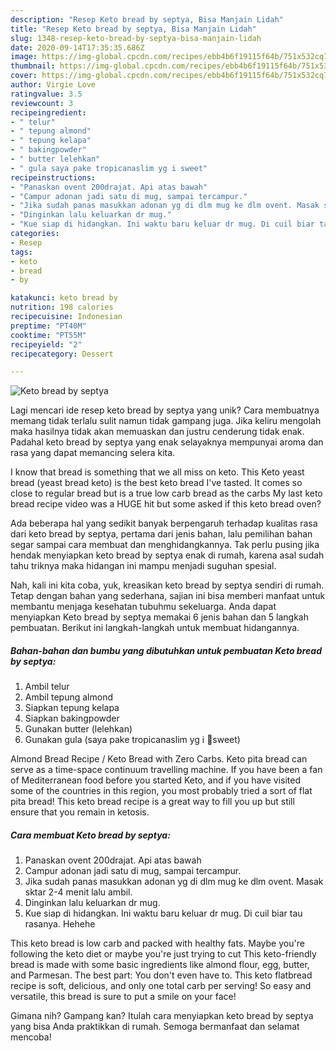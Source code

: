 ```yaml
---
description: "Resep Keto bread by septya, Bisa Manjain Lidah"
title: "Resep Keto bread by septya, Bisa Manjain Lidah"
slug: 1348-resep-keto-bread-by-septya-bisa-manjain-lidah
date: 2020-09-14T17:35:35.686Z
image: https://img-global.cpcdn.com/recipes/ebb4b6f19115f64b/751x532cq70/keto-bread-by-septya-foto-resep-utama.jpg
thumbnail: https://img-global.cpcdn.com/recipes/ebb4b6f19115f64b/751x532cq70/keto-bread-by-septya-foto-resep-utama.jpg
cover: https://img-global.cpcdn.com/recipes/ebb4b6f19115f64b/751x532cq70/keto-bread-by-septya-foto-resep-utama.jpg
author: Virgie Love
ratingvalue: 3.5
reviewcount: 3
recipeingredient:
- " telur"
- " tepung almond"
- " tepung kelapa"
- " bakingpowder"
- " butter lelehkan"
- " gula saya pake tropicanaslim yg i sweet"
recipeinstructions:
- "Panaskan ovent 200drajat. Api atas bawah"
- "Campur adonan jadi satu di mug, sampai tercampur."
- "Jika sudah panas masukkan adonan yg di dlm mug ke dlm ovent. Masak sktar 2-4 menit lalu ambil."
- "Dinginkan lalu keluarkan dr mug."
- "Kue siap di hidangkan. Ini waktu baru keluar dr mug. Di cuil biar tau rasanya. Hehehe"
categories:
- Resep
tags:
- keto
- bread
- by

katakunci: keto bread by 
nutrition: 198 calories
recipecuisine: Indonesian
preptime: "PT40M"
cooktime: "PT55M"
recipeyield: "2"
recipecategory: Dessert

---
```



![Keto bread by septya](https://img-global.cpcdn.com/recipes/ebb4b6f19115f64b/751x532cq70/keto-bread-by-septya-foto-resep-utama.jpg)

Lagi mencari ide resep keto bread by septya yang unik? Cara membuatnya memang tidak terlalu sulit namun tidak gampang juga. Jika keliru mengolah maka hasilnya tidak akan memuaskan dan justru cenderung tidak enak. Padahal keto bread by septya yang enak selayaknya mempunyai aroma dan rasa yang dapat memancing selera kita.

I know that bread is something that we all miss on keto. This Keto yeast bread (yeast bread keto) is the best keto bread I&#39;ve tasted. It comes so close to regular bread but is a true low carb bread as the carbs My last keto bread recipe video was a HUGE hit but some asked if this keto bread oven?

Ada beberapa hal yang sedikit banyak berpengaruh terhadap kualitas rasa dari keto bread by septya, pertama dari jenis bahan, lalu pemilihan bahan segar sampai cara membuat dan menghidangkannya. Tak perlu pusing jika hendak menyiapkan keto bread by septya enak di rumah, karena asal sudah tahu triknya maka hidangan ini mampu menjadi suguhan spesial.


Nah, kali ini kita coba, yuk, kreasikan keto bread by septya sendiri di rumah. Tetap dengan bahan yang sederhana, sajian ini bisa memberi manfaat untuk membantu menjaga kesehatan tubuhmu sekeluarga. Anda dapat menyiapkan Keto bread by septya memakai 6 jenis bahan dan 5 langkah pembuatan. Berikut ini langkah-langkah untuk membuat hidangannya.

<!--inarticleads1-->

##### Bahan-bahan dan bumbu yang dibutuhkan untuk pembuatan Keto bread by septya:

1. Ambil  telur
1. Ambil  tepung almond
1. Siapkan  tepung kelapa
1. Siapkan  bakingpowder
1. Gunakan  butter (lelehkan)
1. Gunakan  gula (saya pake tropicanaslim yg i 💓sweet)


Almond Bread Recipe / Keto Bread with Zero Carbs. Keto pita bread can serve as a time-space continuum travelling machine. If you have been a fan of Mediterranean food before you started Keto, and if you have visited some of the countries in this region, you most probably tried a sort of flat pita bread! This keto bread recipe is a great way to fill you up but still ensure that you remain in ketosis. 

<!--inarticleads2-->

##### Cara membuat Keto bread by septya:

1. Panaskan ovent 200drajat. Api atas bawah
1. Campur adonan jadi satu di mug, sampai tercampur.
1. Jika sudah panas masukkan adonan yg di dlm mug ke dlm ovent. Masak sktar 2-4 menit lalu ambil.
1. Dinginkan lalu keluarkan dr mug.
1. Kue siap di hidangkan. Ini waktu baru keluar dr mug. Di cuil biar tau rasanya. Hehehe


This keto bread is low carb and packed with healthy fats. Maybe you&#39;re following the keto diet or maybe you&#39;re just trying to cut This keto-friendly bread is made with some basic ingredients like almond flour, egg, butter, and Parmesan. The best part: You don&#39;t even have to. This keto flatbread recipe is soft, delicious, and only one total carb per serving! So easy and versatile, this bread is sure to put a smile on your face! 

Gimana nih? Gampang kan? Itulah cara menyiapkan keto bread by septya yang bisa Anda praktikkan di rumah. Semoga bermanfaat dan selamat mencoba!
